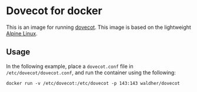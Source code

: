 # Dovecot for docker

This is an image for running [dovecot](http://dovecot.org/). This image is based on the lightweight [Alpine Linux](https://alpinelinux.org/).

## Usage

In the following example, place a `dovecot.conf` file in `/etc/dovecot/dovecot.conf`, and run the container using the following:

```
docker run -v /etc/dovecot:/etc/dovecot -p 143:143 waldher/dovecot
```
